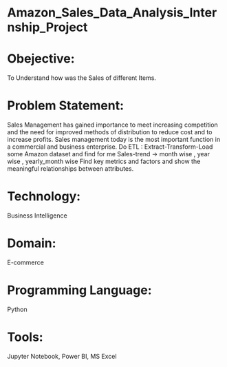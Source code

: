 # Amazon_Sales_Data_Analysis_Internship_Project

# Obejective:

To Understand how was the Sales of different Items.

# Problem Statement:

Sales Management has gained importance to meet increasing competition and the need for improved methods of distribution to reduce cost and to increase profits. Sales management today is the most important function in a commercial and business enterprise. Do ETL : Extract-Transform-Load some Amazon dataset and find for me Sales-trend -> month wise , year wise , yearly_month wise Find key metrics and factors and show the meaningful relationships between attributes.

# Technology:

Business Intelligence

# Domain:

E-commerce

# Programming Language:

Python

# Tools:

Jupyter Notebook, Power BI, MS Excel



